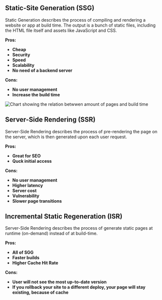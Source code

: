 ## Static-Site Generation (SSG)

Static Generation describes the process of compiling and rendering a website or app at build time. The output is a bunch of static files, including the HTML file itself and assets like JavaScript and CSS.

**Pros:**
  * **Cheap**
  * **Security**
  * **Speed**
  * **Scalability**
  * **No need of a backend server**

**Cons:**
  * **No user management**
  * **Increase the build time**


![Chart showing the relation betwwen amount of pages and build time](https://cloud.netlifyusercontent.com/assets/344dbf88-fdf9-42bb-adb4-46f01eedd629/384b3f3b-756d-4061-92c4-59a4d2a9f1fb/build-times-regeneration-nextjs.png)

## Server-Side Rendering (SSR)

Server-Side Rendering describes the process of pre-rendering the page on the server, which is then generated upon each user request.

**Pros:**
  * **Great for SEO**
  * **Quck initial access**

**Cons:**
  * **No user management**
  * **Higher latency**
  * **Server cost**
  * **Vulnerability**
  * **Slower page transitions**

## Incremental Static Regeneration (ISR)

Server-Side Rendering describes the process of generate static pages at runtime (on-demand) instead of at build-time.

**Pros:**
  * **All of SGG**
  * **Faster builds**
  * **Higher Cache Hit Rate**

**Cons:**
  * **User will not see the most up-to-date version**
  * **If you rollback your site to a different deploy, your page will stay existing, because of cache**